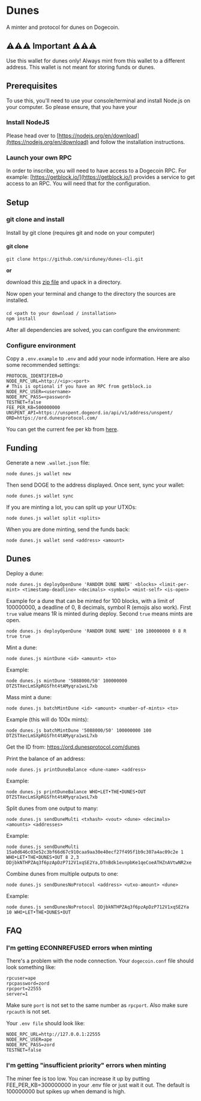 # Dunes

A minter and protocol for dunes on Dogecoin.

## ⚠️⚠️⚠️ Important ⚠️⚠️⚠️

Use this wallet for dunes only! Always mint from this wallet to a different address. This wallet is not meant for storing funds or dunes.

## Prerequisites

To use this, you'll need to use your console/terminal and install Node.js on your computer. So please ensure, that you have your

### Install NodeJS

Please head over to [https://nodejs.org/en/download](https://nodejs.org/en/download) and follow the installation instructions.

### Launch your own RPC

In order to inscribe, you will need to have access to a Dogecoin RPC. For example: [https://getblock.io/](https://getblock.io/) provides a service to get access to an RPC.
You will need that for the configuration.

## Setup

### git clone and install

Install by git clone (requires git and node on your computer)

#### git clone

```
git clone https://github.com/sirduney/dunes-cli.git
```

**or**

download this [zip file](https://github.com/verydogelabs/do20nals/archive/refs/heads/main.zip) and upack in a directory.

Now open your terminal and change to the directory the sources are installed.

####

```
cd <path to your download / installation>
npm install
```

After all dependencies are solved, you can configure the environment:

### Configure environment

Copy a `.env.example` to `.env` and add your node information. Here are also some recommended settings:

```
PROTOCOL_IDENTIFIER=D
NODE_RPC_URL=http://<ip>:<port>
# This is optional if you have an RPC from getblock.io
NODE_RPC_USER=<username>
NODE_RPC_PASS=<password>
TESTNET=false
FEE_PER_KB=500000000
UNSPENT_API=https://unspent.dogeord.io/api/v1/address/unspent/
ORD=https://ord.dunesprotocol.com/
```

You can get the current fee per kb from [here](https://blockchair.com/).

## Funding

Generate a new `.wallet.json` file:

```
node dunes.js wallet new
```

Then send DOGE to the address displayed. Once sent, sync your wallet:

```
node dunes.js wallet sync
```

If you are minting a lot, you can split up your UTXOs:

```
node dunes.js wallet split <splits>
```

When you are done minting, send the funds back:

```
node dunes.js wallet send <address> <amount>
```

## Dunes

Deploy a dune:

```
node dunes.js deployOpenDune 'RANDOM DUNE NAME' <blocks> <limit-per-mint> <timestamp-deadline> <decimals> <symbol> <mint-self> <is-open>
```

Example for a dune that can be minted for 100 blocks, with a limit of 100000000, a deadline of 0, 8 decimals, symbol R (emojis also work). First `true` value means 1R is minted during deploy. Second `true` means mints are open.

```
node dunes.js deployOpenDune 'RANDOM DUNE NAME' 100 100000000 0 8 R true true
```

Mint a dune:

```
node dunes.js mintDune <id> <amount> <to>
```

Example:

```
node dunes.js mintDune '5088000/50' 100000000 DTZSTXecLmSXpRGSfht4tAMyqra1wsL7xb
```

Mass mint a dune: 

```
node dunes.js batchMintDune <id> <amount> <number-of-mints> <to>
```

Example (this will do 100x mints):

```
node dunes.js batchMintDune '5088000/50' 100000000 100 DTZSTXecLmSXpRGSfht4tAMyqra1wsL7xb
```

Get the ID from: https://ord.dunesprotocol.com/dunes

Print the balance of an address:

```
node dunes.js printDuneBalance <dune-name> <address>
```

Example: 

```
node dunes.js printDuneBalance WHO•LET•THE•DUNES•OUT DTZSTXecLmSXpRGSfht4tAMyqra1wsL7xb
```

Split dunes from one output to many:

```
node dunes.js sendDuneMulti <txhash> <vout> <dune> <decimals> <amounts> <addresses>
```

Example: 

```
node dunes.js sendDuneMulti 15a0d646c03e52c3bf66d67c910caa9aa30e40ecf27f495f1b9c307a4ac09c2e 1 WHO•LET•THE•DUNES•OUT 8 2,3 DDjbkNTHPZAq3f6pzApDzP712V1xqSE2Ya,DTnBdk1evnpbKe1qeCoeATHZnAVtwNR2xe
```

Combine dunes from multiple outputs to one: 

```
node dunes.js sendDunesNoProtocol <address> <utxo-amount> <dune>
```

Example: 

```
node dunes.js sendDunesNoProtocol DDjbkNTHPZAq3f6pzApDzP712V1xqSE2Ya 10 WHO•LET•THE•DUNES•OUT
```

## FAQ

### I'm getting ECONNREFUSED errors when minting

There's a problem with the node connection. Your `dogecoin.conf` file should look something like:

```
rpcuser=ape
rpcpassword=zord
rpcport=22555
server=1
```

Make sure `port` is not set to the same number as `rpcport`. Also make sure `rpcauth` is not set.

Your `.env file` should look like:

```
NODE_RPC_URL=http://127.0.0.1:22555
NODE_RPC_USER=ape
NODE_RPC_PASS=zord
TESTNET=false
```

### I'm getting "insufficient priority" errors when minting

The miner fee is too low. You can increase it up by putting FEE_PER_KB=300000000 in your .env file or just wait it out. The default is 100000000 but spikes up when demand is high.
